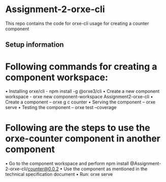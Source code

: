 # Assignment-2-orxe-cli

This repo contains the code for orxe-cli usage for creating a counter component

## Setup information

# Following commands for creating a component workspace:

• Installing orxe/cli - npm install -g @orxe3/cli
• Create a new component workspace - orxe new component-workspace Assignment2-orxe-cli
• Create a component – orxe g c counter
• Serving the component – orxe serve
• Testing the component – orxe test –coverage

# Following are the steps to use the orxe-counter component in another component

• Go to the component workspace and perform npm install @Assignment-2-orxe-cli/counter@0.0.2
• Use the component as mentioned in the technical specification document
• Run: orxe serve
